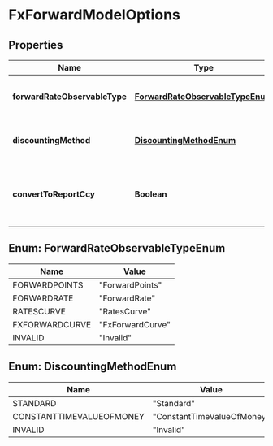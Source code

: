 

# FxForwardModelOptions


## Properties

Name | Type | Description | Notes
------------ | ------------- | ------------- | -------------
**forwardRateObservableType** | [**ForwardRateObservableTypeEnum**](#ForwardRateObservableTypeEnum) | The available values are: ForwardPoints, ForwardRate, RatesCurve, FxForwardCurve, Invalid | 
**discountingMethod** | [**DiscountingMethodEnum**](#DiscountingMethodEnum) | The available values are: Standard, ConstantTimeValueOfMoney, Invalid | 
**convertToReportCcy** | **Boolean** | Convert all FX flows to the report currency  By setting this all FX forwards will be priced using Forward Curves that have Report Currency as the base. | 



## Enum: ForwardRateObservableTypeEnum

Name | Value
---- | -----
FORWARDPOINTS | &quot;ForwardPoints&quot;
FORWARDRATE | &quot;ForwardRate&quot;
RATESCURVE | &quot;RatesCurve&quot;
FXFORWARDCURVE | &quot;FxForwardCurve&quot;
INVALID | &quot;Invalid&quot;



## Enum: DiscountingMethodEnum

Name | Value
---- | -----
STANDARD | &quot;Standard&quot;
CONSTANTTIMEVALUEOFMONEY | &quot;ConstantTimeValueOfMoney&quot;
INVALID | &quot;Invalid&quot;



